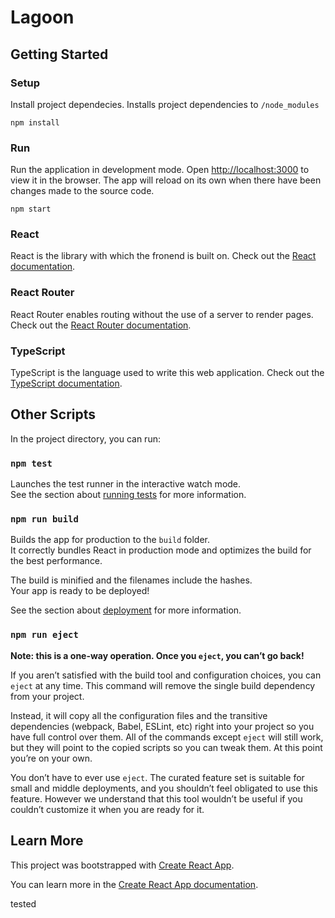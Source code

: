# Lagoon
## Getting Started

### Setup
Install project dependecies. Installs project dependencies to `/node_modules`
```
npm install
```

### Run
Run the application in development mode. Open [http://localhost:3000](http://localhost:3000) to view it in the browser. The app will reload on its own when there have been changes made to the source code.
```
npm start
```

### React
React is the library with which the fronend is built on. Check out the [React documentation](https://reactjs.org/).

### React Router
React Router enables routing without the use of a server to render pages. Check out the [React Router documentation](https://reactrouter.com/en/main).

### TypeScript
TypeScript is the language used to write this web application. Check out the [TypeScript documentation](https://www.typescriptlang.org/docs/).

## Other Scripts

In the project directory, you can run:

### `npm test`

Launches the test runner in the interactive watch mode.\
See the section about [running tests](https://facebook.github.io/create-react-app/docs/running-tests) for more information.

### `npm run build`

Builds the app for production to the `build` folder.\
It correctly bundles React in production mode and optimizes the build for the best performance.

The build is minified and the filenames include the hashes.\
Your app is ready to be deployed!

See the section about [deployment](https://facebook.github.io/create-react-app/docs/deployment) for more information.

### `npm run eject`

**Note: this is a one-way operation. Once you `eject`, you can’t go back!**

If you aren’t satisfied with the build tool and configuration choices, you can `eject` at any time. This command will remove the single build dependency from your project.

Instead, it will copy all the configuration files and the transitive dependencies (webpack, Babel, ESLint, etc) right into your project so you have full control over them. All of the commands except `eject` will still work, but they will point to the copied scripts so you can tweak them. At this point you’re on your own.

You don’t have to ever use `eject`. The curated feature set is suitable for small and middle deployments, and you shouldn’t feel obligated to use this feature. However we understand that this tool wouldn’t be useful if you couldn’t customize it when you are ready for it.

## Learn More
This project was bootstrapped with [Create React App](https://github.com/facebook/create-react-app).

You can learn more in the [Create React App documentation](https://facebook.github.io/create-react-app/docs/getting-started).

tested